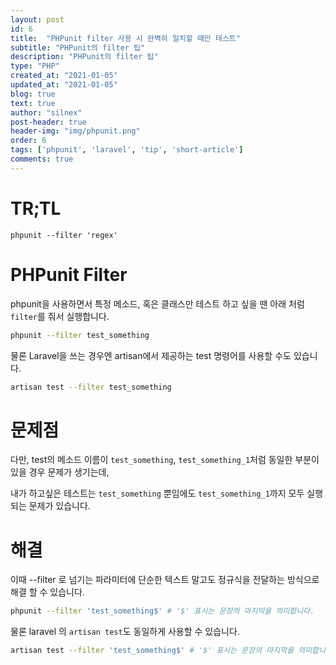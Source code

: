 ```yaml
---
layout: post
id: 6
title:  "PHPunit filter 사용 시 완벽히 일치할 때만 테스트"
subtitle: "PHPunit의 filter 팁"
description: "PHPunit의 filter 팁"
type: "PHP"
created_at: "2021-01-05"
updated_at: "2021-01-05"
blog: true
text: true
author: "silnex"
post-header: true
header-img: "img/phpunit.png"
order: 6
tags: ['phpunit', 'laravel', 'tip', 'short-article']
comments: true
---
```


# TR;TL
`phpunit --filter 'regex'`

# PHPunit Filter
phpunit을 사용하면서 특정 메소드, 혹은 클래스만 테스트 하고 싶을 땐 아래 처럼 `filter`를 줘서 실행합니다.
```bash
phpunit --filter test_something
```
물론 Laravel을 쓰는 경우엔 artisan에서 제공하는 test 명령어를 사용할 수도 있습니다.
```bash
artisan test --filter test_something
```

# 문제점
다만, test의 메소드 이름이 `test_something`, `test_something_1`처럼 동일한 부분이 있을 경우 문제가 생기는데, 

내가 하고싶은 테스트는 `test_something` 뿐임에도 `test_something_1`까지 모두 실행되는 문제가 있습니다.

# 해결
이때 --filter 로 넘기는 파라미터에 단순한 텍스트 말고도 정규식을 전달하는 방식으로 해결 할 수 있습니다.

```bash
phpunit --filter 'test_something$' # '$' 표시는 문장의 마지막을 의미합니다.
```
물론 laravel 의 `artisan test`도 동일하게 사용할 수 있습니다.

```bash
artisan test --filter 'test_something$' # '$' 표시는 문장의 마지막을 의미합니다.
```